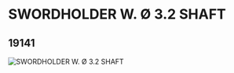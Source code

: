 # SWORDHOLDER W. Ø 3.2 SHAFT
## 19141
![SWORDHOLDER W. Ø 3.2 SHAFT](https://lc-www-live-s.legocdn.com/media/bricks/5/2/6096684.jpg)